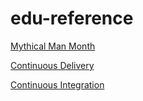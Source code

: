 # edu-reference

[Mythical Man Month](https://en.wikipedia.org/wiki/The_Mythical_Man-Month)

[Continuous Delivery](https://www.continuous-delivery.co.uk/)

[Continuous Integration](https://martinfowler.com/books/duvall.html)

